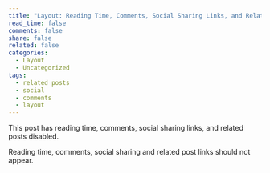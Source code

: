 ```yaml
---
title: "Layout: Reading Time, Comments, Social Sharing Links, and Related Posts Disabled"
read_time: false
comments: false
share: false
related: false
categories:
  - Layout
  - Uncategorized
tags:
  - related posts
  - social
  - comments
  - layout
---
```


This post has reading time, comments, social sharing links, and related posts disabled.

Reading time, comments, social sharing and related post links should not appear.